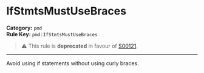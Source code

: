 # IfStmtsMustUseBraces
**Category:** `pmd`<br/>
**Rule Key:** `pmd:IfStmtsMustUseBraces`<br/>
> :warning: This rule is **deprecated** in favour of [S00121](https://rules.sonarsource.com/java/RSPEC-121).

-----

<p>
  Avoid using if statements without using curly braces.
</p>
